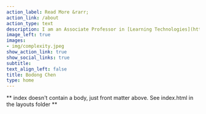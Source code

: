 ```yaml
---
action_label: Read More &rarr;
action_link: /about
action_type: text
description: I am an Associate Professor in [Learning Technologies](https://lt.umn.edu/) and the Huebner Endowed Chair in Education & Technology at the [University of Minnesota](https://twin-cities.umn.edu/). I also co-direct the [Learning Informatics Lab](https://innovation.umn.edu/informatics/) of the [College of Education and Human Development](http://www.cehd.umn.edu/). My research is at the intersection of the learning sciences, learning analytics, and network science. My work is broadly published in different venues and funded by the National Science Foundation, Schmidt Futures, and the University of Minnesota Foundation.
image_left: true
images:
- img/complexity.jpeg
show_action_link: true
show_social_links: true
subtitle: 
text_align_left: false
title: Bodong Chen
type: home
---
```


** index doesn't contain a body, just front matter above.
See index.html in the layouts folder **
